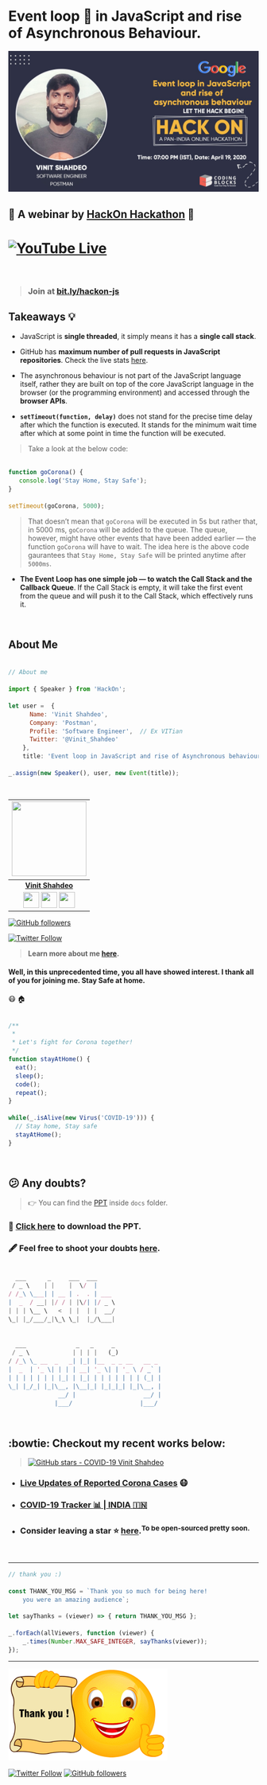 # Event loop :arrows_counterclockwise: in JavaScript and rise of Asynchronous Behaviour.

[![Poster - HackOn](./assets/poster.jpeg)](https://www.youtube.com/watch?v=zsRv8g3C4rY)

## :red_circle: A webinar by [HackOn Hackathon](https://twitter.com/Vinit_Shahdeo/status/1251819929247993856) :rocket:

# [![YouTube Live](https://img.shields.io/badge/YouTube-Live-tomato.svg?style=for-the-badge&logo=youtube)](http://bit.ly/hackon-js) 

<br>

> ### Join at [bit.ly/hackon-js](http://bit.ly/hackon-js)

## Takeaways :bulb:

- JavaScript is **single threaded**, it simply means it has a **single call stack**.

- GitHub has **maximum number of pull requests in JavaScript repositories**. Check the live stats [here](https://madnight.github.io/githut/#/pull_requests/2020/1). 

- The asynchronous behaviour is not part of the JavaScript language itself, rather they are built on top of the core JavaScript language in the browser (or the programming environment) and accessed through the **browser APIs**.

- **`setTimeout(function, delay)`** does not stand for the precise time delay after which the function is executed. It stands for the minimum wait time after which at some point in time the function will be executed. 

> Take a look at the below code:

```javascript

function goCorona() {
   console.log('Stay Home, Stay Safe');
}

setTimeout(goCorona, 5000);

```

> That doesn’t mean that `goCorona` will be executed in 5s but rather that, in 5000 ms, `goCorona` will be added to the queue. The queue, however, might have other events that have been added earlier — the function `goCorona` will have to wait. The idea here is the above code gaurantees that `Stay Home, Stay Safe` will be printed anytime after `5000ms`.

- **The Event Loop has one simple job — to watch the Call Stack and the Callback Queue**. If the Call Stack is empty, it will take the first event from the queue and will push it to the Call Stack, which effectively runs it.

<br>

## About Me


```js

// About me

import { Speaker } from 'HackOn';

let user =  {
      Name: 'Vinit Shahdeo',
      Company: 'Postman',
      Profile: 'Software Engineer',  // Ex VITian
      Twitter: '@Vinit_Shahdeo'
    },
    title: 'Event loop in JavaScript and rise of Asynchronous behaviour';

_.assign(new Speaker(), user, new Event(title));

```

<br>

|                                                                                         <a href="https://fayz.in/stories/s/1522/0/?ckt_id=ZGL1ZGVk&title=story_of_vinit_shahdeo"><img src="https://raw.githubusercontent.com/vinitshahdeo/Water-Monitoring-System/master/assets/vinit-shahdeo.jpg" width=150px height=150px /></a>                                                                                         |
| :------------------------------------------------------------------------------------------------------------------------------------------------------------------------------------------------------------------------------------------------------------------------------------------------------------------------------------------: |
|                                                                                                                                        **[Vinit Shahdeo](https://www.linkedin.com/in/vinitshahdeo/)**                                                                                                                                        |
| <a href="https://twitter.com/Vinit_Shahdeo"><img src="https://raw.githubusercontent.com/vinitshahdeo/Water-Monitoring-System/master/assets/twitter.png" width="32px" height="32px"></a> <a href="https://www.facebook.com/vinit.shahdeo"><img src="https://raw.githubusercontent.com/vinitshahdeo/Water-Monitoring-System/master/assets/facebook.png" width="32px" height="32px"></a> <a href="https://www.linkedin.com/in/vinitshahdeo/"><img src="https://raw.githubusercontent.com/vinitshahdeo/Water-Monitoring-System/master/assets/linkedin.png" width="32px" height="32px"></a> |

[![GitHub followers](https://img.shields.io/github/followers/vinitshahdeo.svg?label=Follow%20@vinitshahdeo&style=social)](https://github.com/vinitshahdeo/) 

[![Twitter Follow](https://img.shields.io/twitter/follow/Vinit_Shahdeo?style=social)](https://twitter.com/Vinit_Shahdeo)

> **Learn more about me [here](https://fayz.in/stories/s/1522/0/?ckt_id=ZGL1ZGVk).**

#### Well, in this unprecedented time, you all have showed interest. I thank all of you for joining me. Stay Safe at home.

:mask: :house:
<br><br>

```javascript
/**
 * 
 * Let's fight for Corona together!
 */
function stayAtHome() {
  eat();
  sleep();
  code();
  repeat();
}

while(_.isAlive(new Virus('COVID-19'))) {
  // Stay home, Stay safe
  stayAtHome();
}
```
<br>

## :confused: Any doubts? 

> :point_right: You can find the [PPT](https://github.com/vinitshahdeo/Event-Loop-In-JavaScript/blob/master/doc/%5BHack0N%5D%20Event%20loop%20in%20JS%20-%20PDF%20(5).pdf) inside `docs` folder.

### :link: [Click here](https://github.com/vinitshahdeo/Event-Loop-In-JavaScript/raw/master/doc/%5BHack0N%5D%20Event%20loop%20in%20JS%20-%20PDF%20(5).pdf) to download the PPT.

### :fountain_pen: Feel free to shoot your doubts [here](https://github.com/vinitshahdeo/Event-Loop-In-JavaScript/issues/1).

```javascript

  ___      _     ___  ___                  
 / _ \    | |    |  \/  |                  
/ /_\ \___| | __ | .  . | ___              
|  _  / __| |/ / | |\/| |/ _ \             
| | | \__ \   <  | |  | |  __/             
\_| |_/___/_|\_\ \_|  |_/\___|             
                                           
                                           
  ___              _   _     _             
 / _ \            | | | |   (_)            
/ /_\ \_ __  _   _| |_| |__  _ _ __   __ _ 
|  _  | '_ \| | | | __| '_ \| | '_ \ / _` |
| | | | | | | |_| | |_| | | | | | | | (_| |
\_| |_/_| |_|\__, |\__|_| |_|_|_| |_|\__, |
              __/ |                   __/ |
             |___/                   |___/ 

```

<br>

## :bowtie: Checkout my recent works below:

> [![GitHub stars - COVID-19 Vinit Shahdeo](https://img.shields.io/github/stars/vinitshahdeo/COVID19?label=LEAVE%20A%20Star%20on%20GitHub&logo=github&style=for-the-badge)](https://github.com/vinitshahdeo/COVID19/)

- ### [Live Updates of Reported Corona Cases](http://corona-cases-india.netlify.com/) :mask:
- ### [COVID-19 Tracker :bar_chart: | INDIA :india:](https://indiafightscorona.netlify.app/)
- ### Consider leaving a star :star: [here](https://github.com/vinitshahdeo/COVID19).<sup>To be open-sourced pretty soon.</strong></sup>

<br>

---

```javascript
// thank you :)

const THANK_YOU_MSG = `Thank you so much for being here! 
	you were an amazing audience`;

let sayThanks = (viewer) => { return THANK_YOU_MSG };

_.forEach(allViewers, function (viewer) {
	_.times(Number.MAX_SAFE_INTEGER, sayThanks(viewer));
});

```
---

[![Thank you for watching this](./assets/thank-you.gif)](https://youtu.be/zsRv8g3C4rY?t=215)

[![Twitter Follow](https://img.shields.io/twitter/follow/Vinit_Shahdeo?style=social)](https://twitter.com/Vinit_Shahdeo)
 [![GitHub followers](https://img.shields.io/github/followers/vinitshahdeo.svg?label=Follow%20@vinitshahdeo&style=social)](https://github.com/vinitshahdeo/) 


